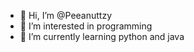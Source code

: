 - 👋 Hi, I’m @Peeanuttzy
- 👀 I’m interested in programming
- 🌱 I’m currently learning python and java


<!---
Peeanuttzy/Peeanuttzy is a ✨ special ✨ repository because its `README.md` (this file) appears on your GitHub profile.
You can click the Preview link to take a look at your changes.
--->
